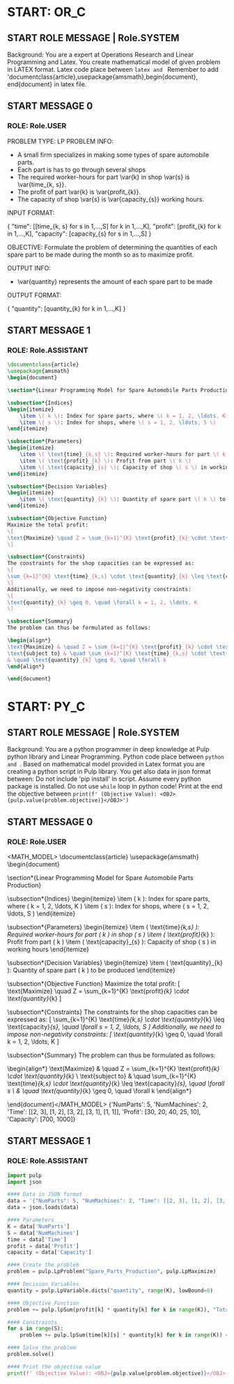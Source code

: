 # START: OR_C 
## START ROLE MESSAGE | Role.SYSTEM 
Background: You are a expert at Operations Research and Linear Programming and Latex. You create mathematical model of given problem in LATEX format. Latex code place between ```latex and ``` Remember to add 'documentclass{article},usepackage{amsmath},begin{document}, end{document} in latex file. 
## START MESSAGE 0 
### ROLE: Role.USER
<DESCRIPTION>
PROBLEM TYPE: LP
PROBLEM INFO:

- A small firm specializes in making some types of spare automobile parts. 
- Each part is has to go through several shops 
- The required worker-hours for part \var{k} in shop \var{s} is \var{time_{k, s}}.
- The profit of part \var{k} is \var{profit_{k}}.
- The capacity of shop \var{s} is \var{capacity_{s}} working hours.

INPUT FORMAT:

{
	"time": [[time_{k, s} for s in 1,...,S] for k in 1,...,K],
	"profit": [profit_{k} for k in 1,...,K],
	"capacity": [capacity_{s} for s in 1,...,S]
}


OBJECTIVE: Formulate the problem of determining the quantities of each spare part to be made during the month so as to maximize profit.

OUTPUT INFO:

- \var{quantity} represents the amount of each spare part to be made

OUTPUT FORMAT:

{
	"quantity": [quantity_{k} for k in 1,...,K]
}
</DESCRIPTION>


## START MESSAGE 1 
### ROLE: Role.ASSISTANT
```latex
\documentclass{article}
\usepackage{amsmath}
\begin{document}

\section*{Linear Programming Model for Spare Automobile Parts Production}

\subsection*{Indices}
\begin{itemize}
    \item \( k \): Index for spare parts, where \( k = 1, 2, \ldots, K \)
    \item \( s \): Index for shops, where \( s = 1, 2, \ldots, S \)
\end{itemize}

\subsection*{Parameters}
\begin{itemize}
    \item \( \text{time}_{k,s} \): Required worker-hours for part \( k \) in shop \( s \)
    \item \( \text{profit}_{k} \): Profit from part \( k \)
    \item \( \text{capacity}_{s} \): Capacity of shop \( s \) in working hours
\end{itemize}

\subsection*{Decision Variables}
\begin{itemize}
    \item \( \text{quantity}_{k} \): Quantity of spare part \( k \) to be produced
\end{itemize}

\subsection*{Objective Function}
Maximize the total profit:
\[
\text{Maximize} \quad Z = \sum_{k=1}^{K} \text{profit}_{k} \cdot \text{quantity}_{k}
\]

\subsection*{Constraints}
The constraints for the shop capacities can be expressed as:
\[
\sum_{k=1}^{K} \text{time}_{k,s} \cdot \text{quantity}_{k} \leq \text{capacity}_{s}, \quad \forall s = 1, 2, \ldots, S
\]
Additionally, we need to impose non-negativity constraints:
\[
\text{quantity}_{k} \geq 0, \quad \forall k = 1, 2, \ldots, K
\]

\subsection*{Summary}
The problem can thus be formulated as follows:

\begin{align*}
\text{Maximize} & \quad Z = \sum_{k=1}^{K} \text{profit}_{k} \cdot \text{quantity}_{k} \\
\text{subject to} & \quad \sum_{k=1}^{K} \text{time}_{k,s} \cdot \text{quantity}_{k} \leq \text{capacity}_{s}, \quad \forall s \\
& \quad \text{quantity}_{k} \geq 0, \quad \forall k 
\end{align*}

\end{document}
```

# START: PY_C 
## START ROLE MESSAGE | Role.SYSTEM 
Background: You are a python programmer in deep knowledge at Pulp python library and Linear Programming. Python code place between ```python and ```. Based on mathematical model provided in Latex format you are creating a python script in Pulp library. You get also data in json format between: <DATA></DATA> Do not include 'pip install' in script. Assume every python package is installed. Do not use `while` loop in python code! Print at the end the objective between <OBJ></OBJ> `print(f' (Objective Value): <OBJ>{pulp.value(problem.objective)}</OBJ>')` 
## START MESSAGE 0 
### ROLE: Role.USER
<MATH_MODEL>
\documentclass{article}
\usepackage{amsmath}
\begin{document}

\section*{Linear Programming Model for Spare Automobile Parts Production}

\subsection*{Indices}
\begin{itemize}
    \item \( k \): Index for spare parts, where \( k = 1, 2, \ldots, K \)
    \item \( s \): Index for shops, where \( s = 1, 2, \ldots, S \)
\end{itemize}

\subsection*{Parameters}
\begin{itemize}
    \item \( \text{time}_{k,s} \): Required worker-hours for part \( k \) in shop \( s \)
    \item \( \text{profit}_{k} \): Profit from part \( k \)
    \item \( \text{capacity}_{s} \): Capacity of shop \( s \) in working hours
\end{itemize}

\subsection*{Decision Variables}
\begin{itemize}
    \item \( \text{quantity}_{k} \): Quantity of spare part \( k \) to be produced
\end{itemize}

\subsection*{Objective Function}
Maximize the total profit:
\[
\text{Maximize} \quad Z = \sum_{k=1}^{K} \text{profit}_{k} \cdot \text{quantity}_{k}
\]

\subsection*{Constraints}
The constraints for the shop capacities can be expressed as:
\[
\sum_{k=1}^{K} \text{time}_{k,s} \cdot \text{quantity}_{k} \leq \text{capacity}_{s}, \quad \forall s = 1, 2, \ldots, S
\]
Additionally, we need to impose non-negativity constraints:
\[
\text{quantity}_{k} \geq 0, \quad \forall k = 1, 2, \ldots, K
\]

\subsection*{Summary}
The problem can thus be formulated as follows:

\begin{align*}
\text{Maximize} & \quad Z = \sum_{k=1}^{K} \text{profit}_{k} \cdot \text{quantity}_{k} \\
\text{subject to} & \quad \sum_{k=1}^{K} \text{time}_{k,s} \cdot \text{quantity}_{k} \leq \text{capacity}_{s}, \quad \forall s \\
& \quad \text{quantity}_{k} \geq 0, \quad \forall k 
\end{align*}

\end{document}</MATH_MODEL>
<DATA>
{'NumParts': 5, 'NumMachines': 2, 'Time': [[2, 3], [1, 2], [3, 2], [3, 1], [1, 1]], 'Profit': [30, 20, 40, 25, 10], 'Capacity': [700, 1000]}</DATA>


## START MESSAGE 1 
### ROLE: Role.ASSISTANT
```python
import pulp
import json

#### Data in JSON format
data = '{"NumParts": 5, "NumMachines": 2, "Time": [[2, 3], [1, 2], [3, 2], [3, 1], [1, 1]], "Profit": [30, 20, 40, 25, 10], "Capacity": [700, 1000]}'
data = json.loads(data)

#### Parameters
K = data['NumParts']
S = data['NumMachines']
time = data['Time']
profit = data['Profit']
capacity = data['Capacity']

#### Create the problem
problem = pulp.LpProblem("Spare_Parts_Production", pulp.LpMaximize)

#### Decision Variables
quantity = pulp.LpVariable.dicts("quantity", range(K), lowBound=0)

#### Objective Function
problem += pulp.lpSum(profit[k] * quantity[k] for k in range(K)), "Total_Profit"

#### Constraints
for s in range(S):
    problem += pulp.lpSum(time[k][s] * quantity[k] for k in range(K)) <= capacity[s], f"Capacity_Constraint_{s+1}"

#### Solve the problem
problem.solve()

#### Print the objective value
print(f' (Objective Value): <OBJ>{pulp.value(problem.objective)}</OBJ>')
```

